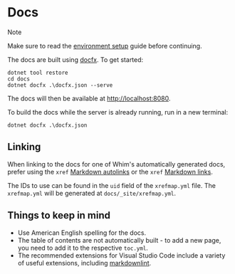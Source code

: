 # Docs

> [!NOTE]
> Make sure to read the [environment setup](environment-setup.md) guide before continuing.

The docs are built using [docfx](https://dotnet.github.io/docfx/). To get started:

```shell
dotnet tool restore
cd docs
dotnet docfx .\docfx.json --serve
```

The docs will then be available at <http://localhost:8080>.

To build the docs while the server is already running, run in a new terminal:

```shell
dotnet docfx .\docfx.json
```

## Linking

When linking to the docs for one of Whim's automatically generated docs, prefer using the `xref` [Markdown autolinks](https://dotnet.github.io/docfx/docs/links-and-cross-references.html?q=xref#markdown-autolink) or the `xref` [Markdown links](https://dotnet.github.io/docfx/docs/links-and-cross-references.html#markdown-link).

The IDs to use can be found in the `uid` field of the `xrefmap.yml` file. The `xrefmap.yml` will be generated at `docs/_site/xrefmap.yml`.

## Things to keep in mind

- Use American English spelling for the docs.
- The table of contents are not automatically built - to add a new page, you need to add it to the respective `toc.yml`.
- The recommended extensions for Visual Studio Code include a variety of useful extensions, including [markdownlint](https://github.com/markdownlint/markdownlint).
